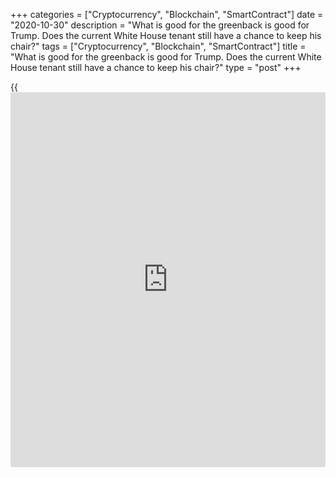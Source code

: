 +++
categories = ["Cryptocurrency", "Blockchain", "SmartContract"]
date = "2020-10-30"
description = "What is good for the greenback is good for Trump. Does the current White House tenant still have a chance to keep his chair?"
tags = ["Cryptocurrency", "Blockchain", "SmartContract"]
title = "What is good for the greenback is good for Trump. Does the current White House tenant still have a chance to keep his chair?"
type = "post"
+++

{{<iframe id="large-banner" src="https://www.bounty.group/#slide=26.0" width="100%" height="600" scrolling="no" style="border: 0px solid rgb(216, 221, 230); border-radius: 3px;">}}

2020-10-30

2020-10-30

Dollar's farewell performance. Review as of 30.10.2020Dmitri Demidenko

What is good for the greenback is good for Trump. Does the current White
House tenant have a chance to keep his chair?

## Can the USD index's rise right before the election be a tribute to
retiring Trump?

Those Americans are so strange: less than a week is left, and they still
don't know who will be the president! Financial markets appear not to
understand that either. The [S&P 500's][1] fall on the eve of the
election indicates that the party in power's candidate will lose. The
ratings indicate the same, but the US dollar is growing by leaps and
bounds, while [investor](https://www.fintechee.com/tutorial-for-forex-trading/investor-mode/)s know: what is good for the greenback is good for
Donald Trump. Can the Republican still have a chance? Or is it the USD's
farewell performance for Trump?

Even if we forget about the pandemic and trade wars, we'll see that a
weak dollar has run all through Trump's presidency. The US' 45th
president did his best to weaken the greenback, accusing China and
Europe of manipulating their currencies, asking the Fed to cut rates and
revive QE, and calling Jerome Powell the USA's main enemy.

In the end, things didn't go the way Trump wanted. The USD index was
consolidating stably from the beginning of 2018 and up to May 2020. The
strong economy helped the Fed raise rates several times, which other
central banks couldn't afford. Tax cuts and de[regulation](https://www.playgroundfx.com/blog/forex-broker-regulation/) became a boon
for US companies and the whole stock market. That drove capital to the
USA and strengthened the dollar. The trading war slowed global trading
down, cut the euro's rate, and boosted demand for safe-haven assets. The
greenback won all the same.

The US' 45th president will enter [history](https://www.fixpro.org/post/chargeless-historical-data-api-backtesting/) books as a man who spoiled
everything and as a man who first speaks and then thinks. His attempts
to describe things better than they are make everybody smile and make
him lose his authority. Trust is like paper: once creased, it's hard to
smooth it out. Trump called the US' Q3 GDP growth "best in [history](https://www.fixpro.org/post/chargeless-historical-data-api-backtesting/)" and
said the year 2021 would be fantastic. However, Sleepy Biden's tax hike
may "kill it all"! In fact, the US economy is now 3.5% worse than at the
beginning of 2019. To get back to the previous figures, it needs to
expand 15% in Q4, which is practically impossible. The current president
is to be blamed for that too, as anti-pandemic measures weren't taken in
good time. People say a clever man admits his faults, a cunning man
blames others, and a stupid man is proud of them. Sounds true.

The key-note of Donald Trump's presidency was looking for a scapegoat.
It was either China or Jerome Powell. The president's opponents would
keep silent, understanding what consequences return criticism may have.
Joe Biden won't keep silent. He says recovery is slowing down or even
standing still, while the current high GDP value doesn't help millions
of ordinary Americans who have lost their jobs.

What frightens me the most is that the new US president is neither Trump
nor Biden...but Alzheimer!

* * *

P.S. Did you like my article? Share it in social networks: it will be
the best “thank you" :)

Ask me questions and comment below. I’ll be glad to answer your
questions and give necessary explanations.

 **Useful links:**

  * I recommend trying to trade with a reliable broker [here][2]. The system allows you to trade by yourself or copy successful traders from all across the globe.
  * Use my promo-code BLOG for getting deposit bonus 50% on LiteForex platform. Just enter this code in the appropriate field while [depositing][3] your trading account.
  * Telegram chat for traders: <t.me/liteforexengchat>. We are sharing the signals and trading experience
  * Telegram channel with high-quality analytics, Forex reviews, training articles, and other useful things for traders <t.me/liteforex>

## Price chart of SPX in real time mode

The content of this article reflects the author’s opinion and does not
necessarily reflect the official position of LiteForex. The material
published on this page is provided for informational purposes only and
should not be considered as the provision of investment advice for the
purposes of Directive 2004/39/EC.

Rate this article:

{{value}}

( {{count}} {{title}} )

   1. my.liteforex.com/trading/chart?symbol=SPX&returnUrl=true
   2. my.liteforex.com/?category=chatty-forex&slug=dollars-farewell-performance-review-as-of-30102020&openPopup=%2Fregistration%2Fpopup&utm_source=blog&utm_medium=article&utm_campaign=bonus
   3. my.liteforex.com/deposit/?category=chatty-forex&slug=dollars-farewell-performance-review-as-of-30102020&promo_code=BLOG&utm_source=blog&utm_medium=article&utm_campaign=bonus